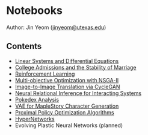 # Notebooks
Author: Jin Yeom (jinyeom@utexas.edu)

## Contents
- [Linear Systems and Differential Equations](https://nbviewer.jupyter.org/github/jinyeom/notebooks/blob/master/Linear%20Systems%20and%20Differential%20Equations.ipynb)
- [College Admissions and the Stability of Marriage](https://nbviewer.jupyter.org/github/jinyeom/notebooks/blob/master/College%20Admissions%20and%20the%20Stability%20of%20Marriage.ipynb)
- [Reinforcement Learning](https://nbviewer.jupyter.org/github/jinyeom/notebooks/blob/master/Reinforcement%20Learning.ipynb)
- [Multi-objective Optimization with NSGA-II](https://nbviewer.jupyter.org/github/jinyeom/notebooks/blob/master/Multi-objective%20Optimization%20with%20NSGA-II.ipynb)
- [Image-to-Image Translation via CycleGAN](https://nbviewer.jupyter.org/github/jinyeom/notebooks/blob/master/Image-to-Image%20Translation%20via%20CycleGAN.ipynb)
- [Neural Relational Inference for Interacting Systems](https://nbviewer.jupyter.org/github/jinyeom/notebooks/blob/master/Neural%20Relational%20Inference%20for%20Interacting%20Systems.ipynb)
- [Pokedex Analysis](https://nbviewer.jupyter.org/github/jinyeom/notebooks/blob/master/Pokedex%20Analysis.ipynb)
- [VAE for MapleStory Character Generation](https://nbviewer.jupyter.org/github/jinyeom/notebooks/blob/master/VAE%20for%20MapleStory%20Character%20Generation.ipynb)
- [Proximal Policy Optimization Algorithms](https://nbviewer.jupyter.org/github/jinyeom/notebooks/blob/master/Proximal%20Policy%20Optimization%20Algorithms.ipynb)
- [HyperNetworks](https://nbviewer.jupyter.org/github/jinyeom/notebooks/blob/master/HyperNetworks.ipynb)
- Evolving Plastic Neural Networks (planned)
